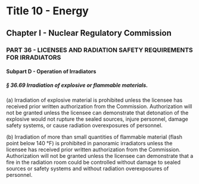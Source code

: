 
# Title 10 - Energy
## Chapter I - Nuclear Regulatory Commission
### PART 36 - LICENSES AND RADIATION SAFETY REQUIREMENTS FOR IRRADIATORS
#### Subpart D - Operation of Irradiators
##### § 36.69 Irradiation of explosive or flammable materials.

(a) Irradiation of explosive material is prohibited unless the licensee has received prior written authorization from the Commission. Authorization will not be granted unless the licensee can demonstrate that detonation of the explosive would not rupture the sealed sources, injure personnel, damage safety systems, or cause radiation overexposures of personnel.

(b) Irradiation of more than small quantities of flammable material (flash point below 140 &#xB0;F) is prohibited in panoramic irradiators unless the licensee has received prior written authorization from the Commission. Authorization will not be granted unless the licensee can demonstrate that a fire in the radiation room could be controlled without damage to sealed sources or safety systems and without radiation overexposures of personnel.
